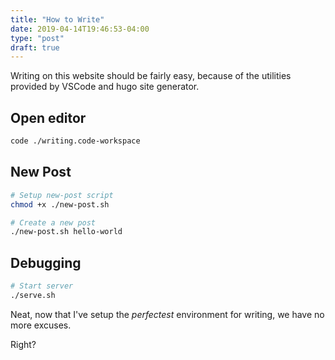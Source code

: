```yaml
---
title: "How to Write"
date: 2019-04-14T19:46:53-04:00
type: "post"
draft: true
---
```


Writing on this website should be fairly easy, because of the utilities provided by VSCode and hugo site generator.

## Open editor

```sh
code ./writing.code-workspace
```

## New Post

```sh
# Setup new-post script
chmod +x ./new-post.sh

# Create a new post
./new-post.sh hello-world
```

## Debugging

```sh
# Start server
./serve.sh
```

Neat, now that I've setup the _perfectest_ environment for writing, we have no more excuses.

Right?
